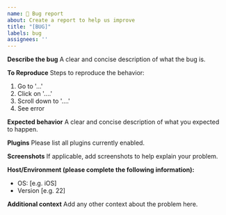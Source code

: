 ```yaml
---
name: 🐛 Bug report
about: Create a report to help us improve
title: "[BUG]"
labels: bug
assignees: ''
---
```


**Describe the bug**
A clear and concise description of what the bug is.

**To Reproduce**
Steps to reproduce the behavior:
1. Go to '...'
2. Click on '....'
3. Scroll down to '....'
4. See error

**Expected behavior**
A clear and concise description of what you expected to happen.

**Plugins**
Please list all plugins currently enabled.

**Screenshots**
If applicable, add screenshots to help explain your problem.

**Host/Environment (please complete the following information):**
 - OS: [e.g. iOS]
 - Version [e.g. 22]

**Additional context**
Add any other context about the problem here.

